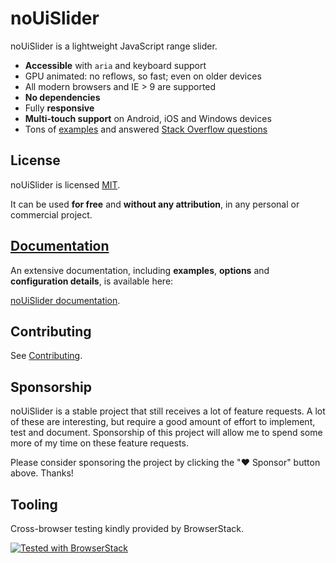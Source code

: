 # noUiSlider

noUiSlider is a lightweight JavaScript range slider.

- **Accessible** with `aria` and keyboard support
- GPU animated: no reflows, so fast; even on older devices
- All modern browsers and IE > 9 are supported
- **No dependencies**
- Fully **responsive**
- **Multi-touch support** on Android, iOS and Windows devices
- Tons of [examples](https://refreshless.com/nouislider/examples) and answered [Stack Overflow questions](https://stackoverflow.com/questions/tagged/nouislider)

## License

noUiSlider is licensed [MIT](https://choosealicense.com/licenses/mit/).

It can be used **for free** and **without any attribution**, in any personal or commercial project.

## [Documentation](https://refreshless.com/nouislider/)

An extensive documentation, including **examples**, **options** and **configuration details**, is available here:

[noUiSlider documentation](https://refreshless.com/nouislider/).

## Contributing

See [Contributing](CONTRIBUTING.md).

## Sponsorship

noUiSlider is a stable project that still receives a lot of feature requests. A lot of these are interesting, but require a good amount of effort to implement, test and document. Sponsorship of this project will allow me to spend some more of my time on these feature requests.

Please consider sponsoring the project by clicking the "❤ Sponsor" button above. Thanks!

## Tooling

Cross-browser testing kindly provided by BrowserStack.

[![Tested with BrowserStack](documentation/assets/browserstack-logo-380x90.png)](http://browserstack.com/)
